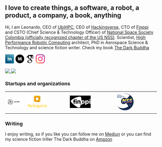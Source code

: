 <!DOCTYPE html>
<html>
<head>
</head>
<body>
	
  <h2>I love to create things, a software, a robot, a product, a company, a book, anything</h2>

  <p>Hi, I am Leonardo, CEO of <a href="https://www.ubihpc.com" target="_blank">UbiHPC</a>, CEO of <a href="https://www.hackingverse.com" target="_blank">Hackingverse</a>, CTO of <a href="https://www.finppi.com" target="_blank">Finppi</a> and CSTO (Chief Science & Technology Officer) of <a href="https://nsscolombia.space/" target="_blank">National Space Society Colombia (officially recognized chapter of the US NSS)</a>. Scientist, <a href="https://www.sciencedirect.com/science/article/abs/pii/S092188901830232X" target="_blank">High Performance Robotic Computing</a> architect, PhD in Aerospace Science & Technology and science fiction writer. Check my book <a href="https://www.amazon.com/Dark-Buddha-Leonardo-Camargo-Forero-ebook/dp/B01IQ53ELW"
      target="_blank">The Dark Buddha</a>
  </p>
  <p>
	<a href="https://www.linkedin.com/in/leonardocamargoforero/" target="_blank"><img src="https://github.com/leonardocfor/leonardocfor/blob/master/linkedin.jpeg" width="30" height="30" alt="@leonardocamargoforero"></a>
  <a href="https://medium.com/@leonardocamargoforero" target="_blank"><img src="https://github.com/leonardocfor/leonardocfor/blob/master/medium.png" width="30" height="30" alt="@leonardocamargoforero"></a>
<a href="https://scholar.google.com.co/citations?user=2sbkoPwAAAAJ&hl=es&oi=ao" target="_blank"><img src="https://github.com/leonardocfor/leonardocfor/blob/master/scholar.png" width="30" height="30" alt="@leonardocamargoforero"></a>
<a href="https://www.instagram.com/leonardo_cfor" target="_blank"><img src="https://github.com/leonardocfor/leonardocfor/blob/master/instagram.png" width="30" height="30" alt="@leonardocamargoforero"></a>
</p>
  	
  <a href="https://github.com/leonardocfor/leonardocfor">
    <img align="top" src="https://github-readme-stats.vercel.app/api/top-langs/?username=leonardocfor&hide_border=true&layout=compact&title_color=58A6FF&text_color=8C949E&icon_color=89E153&bg_color=0D1117&hide_border=true" />
  </a>
  <a href="https://github.com/josefaidt/josefaidt">
    <img align="top" src="https://github-readme-stats.vercel.app/api?username=leonardocfor&show_icons=true&count_private=true&hide=issues&title_color=58A6FF&text_color=8C949E&icon_color=89E153&bg_color=0D1117&hide_border=true" />
  </a>
	<br>
  <h3>Startups and organizations</h3>
  
  <table>
    <tr>
      <td><a href="https://www.ubihpc.com" target="_blank"><img src="https://github.com/leonardocfor/leonardocfor/blob/master/logo-transparent.png" alt="UbiHPC" width="100%%" height="100%%"></a></td>
      <td><a href="https://www.hackingverse.com" target="_blank"><img src="https://github.com/leonardocfor/leonardocfor/blob/master/logo-HCKVERSE.png" alt="Hackingverse" width="50%" height="50%"></a></td>
      <td><a href="https://www.finppi.com" target="_blank"><img src="https://github.com/leonardocfor/leonardocfor/blob/master/logo-finppi.png" alt="Finppi" width="50%%" height="50%%"></a></td>
      <td><a href="https://nsscolombia.space/" target="_blank"><img src="https://github.com/leonardocfor/leonardocfor/blob/master/logo-NSS.png" alt="NSS Colombia" width="50%%" height="50%%"></a></td>
    </tr>
  </table>
  
  <h3>Writing</h3>

  <p>I enjoy writing, so if you like you can follow me on <a href="https://leonardocamargoforero.medium.com/" target="_blank">Mediun</a> or you can find my science fiction triller The Dark Buddha on <a href="https://www.amazon.com/-/es/Leonardo-Camargo-Forero/dp/1535357436" target="_blank">Amazon</a> </p>
  
</body>
</html>




<!--
**leonardocfor/leonardocfor** is a ✨ _special_ ✨ repository because its `README.md` (this file) appears on your GitHub profile.

Here are some ideas to get you started:

- 🔭 I’m currently working on ...
- 🌱 I’m currently learning ...
- 👯 I’m looking to collaborate on ...
- 🤔 I’m looking for help with ...
- 💬 Ask me about ...
- 📫 How to reach me: ...
- 😄 Pronouns: ...
- ⚡ Fun fact: ...
-->
